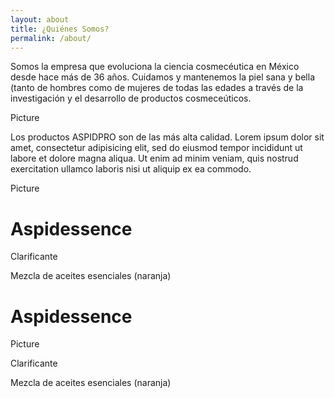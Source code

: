 ```yaml
---
layout: about
title: ¿Quiénes Somos?
permalink: /about/
---
```


Somos la empresa que evoluciona la ciencia cosmecéutica en México desde hace más de 36 años. Cuidamos y mantenemos la piel sana y bella (tanto de hombres como de mujeres de todas las edades a través de la investigación y el desarrollo de productos cosmeceúticos.

Picture

Los productos ASPIDPRO son de las más alta calidad. Lorem ipsum dolor sit amet, consectetur adipisicing elit, sed do eiusmod tempor incididunt ut labore et dolore magna aliqua. Ut enim ad minim veniam, quis nostrud exercitation ullamco laboris nisi ut aliquip ex ea commodo.

Picture
# Aspidessence

Clarificante

Mezcla de aceites esenciales (naranja)

# Aspidessence
Picture

Clarificante

Mezcla de aceites esenciales (naranja)

